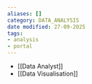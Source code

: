 ```yaml
---
aliases: []
category: DATA_ANALYSIS
date modified: 27-09-2025
tags:
- analysis
- portal
---
```

- [[Data Analyst]]
- [[Data Visualisation]]
